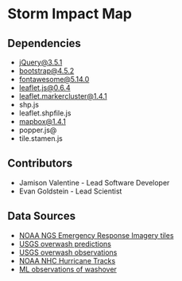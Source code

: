 # Storm Impact Map

## Dependencies

- jQuery@3.5.1
- bootstrap@4.5.2
- fontawesome@5.14.0
- leaflet.js@0.6.4
- leaflet.markercluster@1.4.1
- shp.js
- leaflet.shpfile.js
- mapbox@1.4.1
- popper.js@
- tile.stamen.js

## Contributors

- Jamison Valentine - Lead Software Developer
- Evan Goldstein - Lead Scientist

## Data Sources

- [NOAA NGS Emergency Response Imagery tiles](https://storms.ngs.noaa.gov/)
- [USGS overwash predictions](https://coastal.er.usgs.gov/data-release/doi-P9Z362BC/)
- [USGS overwash observations](https://coastal.er.usgs.gov/data-release/doi-P9BW6CG6/)
- [NOAA NHC Hurricane Tracks](https://www.nhc.noaa.gov/data/tcr/)
- [ML observations of washover](https://github.com/UNCG-DAISY/WashoverML)

